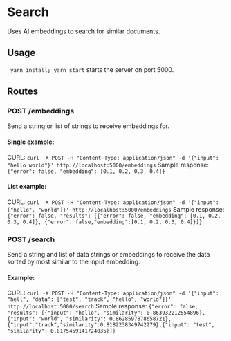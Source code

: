 # Search

Uses AI embeddings to search for similar documents.

## Usage

``` yarn install; yarn start```
starts the server on port 5000.

## Routes

### POST /embeddings
Send a string or list of strings to receive embeddings for.
#### Single example:
CURL:
```curl -X POST -H "Content-Type: application/json" -d '{"input": "hello world"}' http://localhost:5000/embeddings```
Sample response:
```{"error": false, "embedding": [0.1, 0.2, 0.3, 0.4]}```
#### List example:
CURL:
```curl -X POST -H "Content-Type: application/json" -d '{"input": ["hello", "world"]}' http://localhost:5000/embeddings```
Sample response:
```{"error": false, "results": [{"error": false, "embedding": [0.1, 0.2, 0.3, 0.4]}, {"error": false,"embedding":[0.1, 0.2, 0.3, 0.4]}]}```

### POST /search
Send a string and list of data strings or embeddings to receive the data sorted by most similar to the input embedding.
#### Example:
CURL:
```curl -X POST -H "Content-Type: application/json" -d '{"input": "hell", "data": ["test", "track", "hello", "world"]}' http://localhost:5000/search```
Sample response:
```{"error": false, "results": [{"input": "hello", "similarity": 0.863932212554896},{"input": "world", "similarity": 0.8628597878658721},{"input":"track","similarity":0.8182238349742279},{"input": "test", "similarity": 0.8175459141724035}]}```